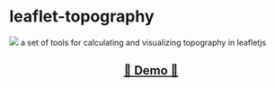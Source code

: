 # leaflet-topography

<img src="https://raw.githubusercontent.com/slutske22/leaflet-topography/HEAD/assets/banner.png">
a set of tools for calculating and visualizing topography in leafletjs

<p align="center">
   <h2 align="center"><a href="https://codesandbox.io/s/react-esri-leaflet-example-n15yn">&#128064; Demo &#128064;</a></h2>
</p>
